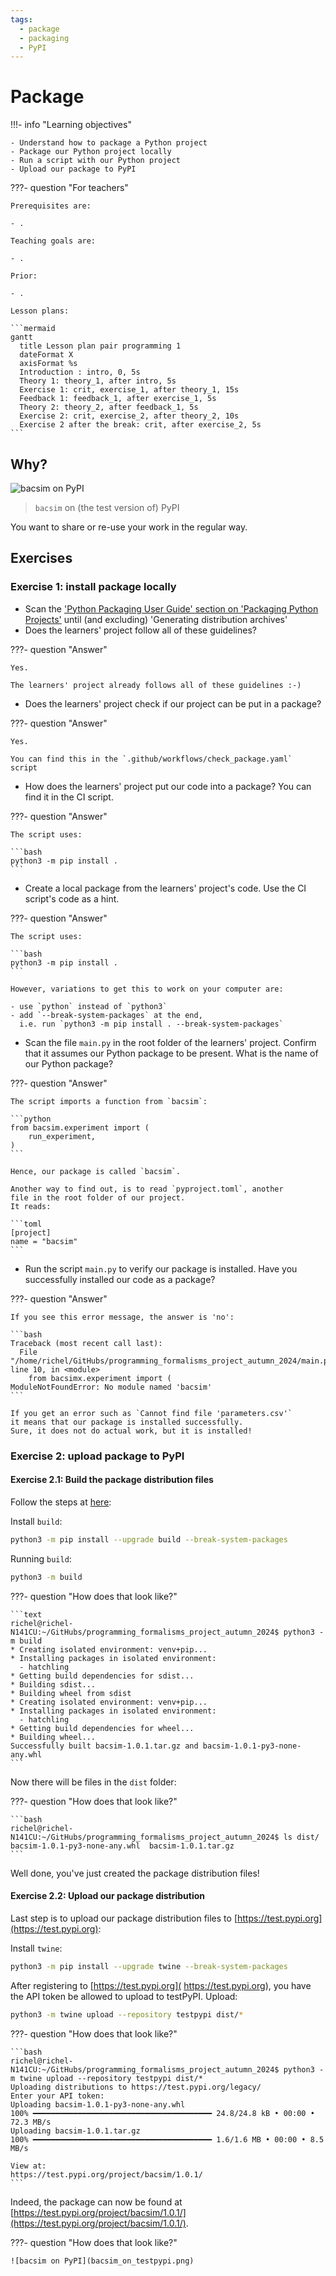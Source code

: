 ```yaml
---
tags:
  - package
  - packaging
  - PyPI
---
```


# Package

!!!- info "Learning objectives"

    - Understand how to package a Python project
    - Package our Python project locally
    - Run a script with our Python project
    - Upload our package to PyPI

???- question "For teachers"

    Prerequisites are:

    - .

    Teaching goals are:

    - .

    Prior:

    - .

    Lesson plans:

    ```mermaid
    gantt
      title Lesson plan pair programming 1
      dateFormat X
      axisFormat %s
      Introduction : intro, 0, 5s
      Theory 1: theory_1, after intro, 5s
      Exercise 1: crit, exercise_1, after theory_1, 15s
      Feedback 1: feedback_1, after exercise_1, 5s
      Theory 2: theory_2, after feedback_1, 5s
      Exercise 2: crit, exercise_2, after theory_2, 10s
      Exercise 2 after the break: crit, after exercise_2, 5s
    ```

## Why?

![bacsim on PyPI](bacsim_on_testpypi.png)

> `bacsim` on (the test version of) PyPI

You want to share or re-use your work
in the regular way.

## Exercises

### Exercise 1: install package locally

- Scan the
  ['Python Packaging User Guide' section on 'Packaging Python Projects'](https://packaging.python.org/en/latest/tutorials/packaging-projects/)
  until (and excluding) 'Generating distribution archives'
- Does the learners' project follow all of these guidelines?

???- question "Answer"

    Yes.

    The learners' project already follows all of these guidelines :-)

- Does the learners' project check if our project can be put in a package?

???- question "Answer"

    Yes.

    You can find this in the `.github/workflows/check_package.yaml`
    script

- How does the learners' project put our code into a package?
  You can find it in the CI script.

???- question "Answer"

    The script uses:

    ```bash
    python3 -m pip install .
    ```

- Create a local package from the learners' project's code.
  Use the CI script's code as a hint.

???- question "Answer"

    The script uses:

    ```bash
    python3 -m pip install .
    ```

    However, variations to get this to work on your computer are:

    - use `python` instead of `python3`
    - add `--break-system-packages` at the end,
      i.e. run `python3 -m pip install . --break-system-packages`

- Scan the file `main.py` in the root folder of the learners' project.
  Confirm that it assumes our Python package to be present.
  What is the name of our Python package?

???- question "Answer"

    The script imports a function from `bacsim`:

    ```python
    from bacsim.experiment import (
        run_experiment,
    )
    ```

    Hence, our package is called `bacsim`.

    Another way to find out, is to read `pyproject.toml`, another
    file in the root folder of our project.
    It reads:

    ```toml
    [project]
    name = "bacsim"
    ```

- Run the script `main.py` to verify our package is installed.
  Have you successfully installed our code as a package?

???- question "Answer"

    If you see this error message, the answer is 'no':

    ```bash
    Traceback (most recent call last):
      File "/home/richel/GitHubs/programming_formalisms_project_autumn_2024/main.py", line 10, in <module>
        from bacsimx.experiment import (
    ModuleNotFoundError: No module named 'bacsim'
    ```

    If you get an error such as `Cannot find file 'parameters.csv'`
    it means that our package is installed successfully.
    Sure, it does not do actual work, but it is installed!


### Exercise 2: upload package to PyPI

#### Exercise 2.1: Build the package distribution files

Follow the steps at [here](https://packaging.python.org/en/latest/tutorials/packaging-projects/):

Install `build`:

```bash
python3 -m pip install --upgrade build --break-system-packages
```

Running `build`:

```bash
python3 -m build
```

???- question "How does that look like?"

    ```text
    richel@richel-N141CU:~/GitHubs/programming_formalisms_project_autumn_2024$ python3 -m build
    * Creating isolated environment: venv+pip...
    * Installing packages in isolated environment:
      - hatchling
    * Getting build dependencies for sdist...
    * Building sdist...
    * Building wheel from sdist
    * Creating isolated environment: venv+pip...
    * Installing packages in isolated environment:
      - hatchling
    * Getting build dependencies for wheel...
    * Building wheel...
    Successfully built bacsim-1.0.1.tar.gz and bacsim-1.0.1-py3-none-any.whl
    ```

Now there will be files in the `dist` folder:

???- question "How does that look like?"

    ```bash
    richel@richel-N141CU:~/GitHubs/programming_formalisms_project_autumn_2024$ ls dist/
    bacsim-1.0.1-py3-none-any.whl  bacsim-1.0.1.tar.gz
    ```

Well done, you've just created the package distribution files!

#### Exercise 2.2: Upload our package distribution

Last step is to upload our package distribution files
to [https://test.pypi.org](https://test.pypi.org):

Install `twine`:

```bash
python3 -m pip install --upgrade twine --break-system-packages
```

After registering to [https://test.pypi.org]( https://test.pypi.org), you
have the API token be allowed to upload to testPyPI. Upload:

```bash
python3 -m twine upload --repository testpypi dist/*
```

???- question "How does that look like?"

    ```bash
    richel@richel-N141CU:~/GitHubs/programming_formalisms_project_autumn_2024$ python3 -m twine upload --repository testpypi dist/*
    Uploading distributions to https://test.pypi.org/legacy/
    Enter your API token: 
    Uploading bacsim-1.0.1-py3-none-any.whl
    100% ━━━━━━━━━━━━━━━━━━━━━━━━━━━━━━━━━━━━━━━━ 24.8/24.8 kB • 00:00 • 72.3 MB/s
    Uploading bacsim-1.0.1.tar.gz
    100% ━━━━━━━━━━━━━━━━━━━━━━━━━━━━━━━━━━━━━━━━ 1.6/1.6 MB • 00:00 • 8.5 MB/s

    View at:
    https://test.pypi.org/project/bacsim/1.0.1/
    ```

Indeed, the package can now be found at [https://test.pypi.org/project/bacsim/1.0.1/](https://test.pypi.org/project/bacsim/1.0.1/).

???- question "How does that look like?"

    ![bacsim on PyPI](bacsim_on_testpypi.png)

